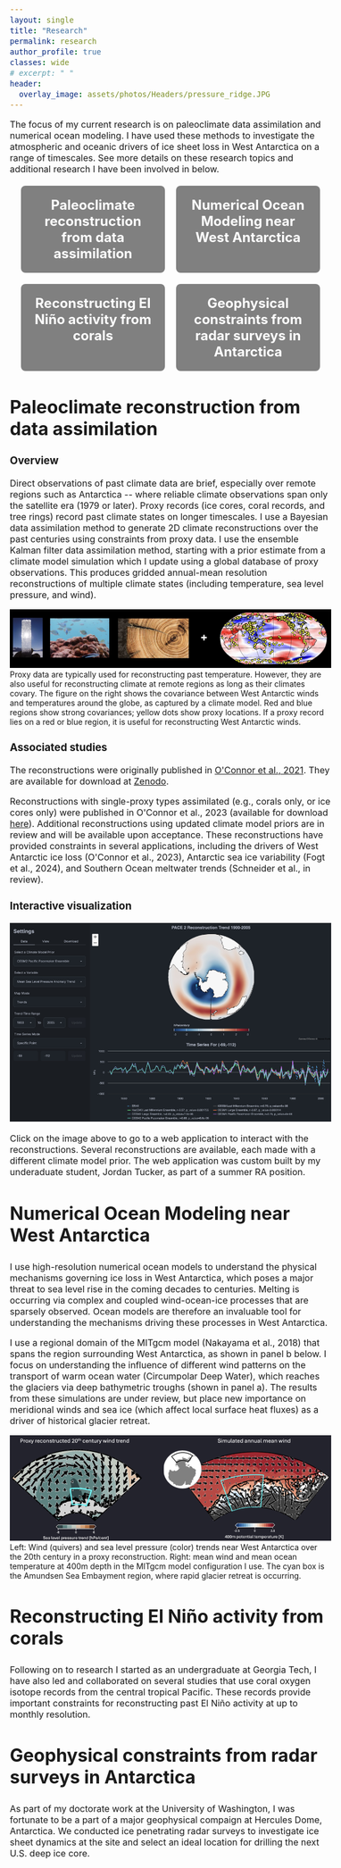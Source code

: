 ```yaml
---
layout: single
title: "Research"
permalink: research
author_profile: true
classes: wide
# excerpt: " "
header:
  overlay_image: assets/photos/Headers/pressure_ridge.JPG
---
```


<style>
  body {
    font-size: 16px;
  }
  h2 {
    font-size: 32px;  */
  }

  .button-grid {
    display: grid;
    grid-template-columns: repeat(2, 1fr); /* 2 columns */
    gap: 20px; /* Space between buttons */
    margin: 20px; /* Margin around the grid */
  }

  .button {
    background-color: gray; /* Bootstrap primary color */
    color: white; /* Text color */
    padding: 20px; /* Padding inside the button */
    text-align: center; /* Center text */
    font-size: 24px; /* Font size */
    font-weight: bold; /* Bold text */
    text-decoration: none; /* Remove underline from link */
    border-radius: 8px; /* Rounded corners */
    transition: background-color 0.3s; /* Smooth background color transition */
  }

  .button:visited {
    background-color: gray;
    color: white
  }

  .button:hover {
    background-color: #0056b3; /* Darker shade on hover */
  }

  .section {
    margin: 40px 0; /* Space between sections */
  }
</style>

<div>
    <p>
        The focus of my current research is on paleoclimate data assimilation and numerical ocean modeling. I have used these methods to investigate 
        the atmospheric and oceanic drivers of ice sheet loss in West Antarctica on a range of timescales. See more details on these research topics 
        and additional research I have been involved in below.
    </p>
</div>

<div class="button-grid">
  <a href="#paleoDA" class="button">Paleoclimate reconstruction from data assimilation</a>
  <a href="#oceanmodeling" class="button">Numerical Ocean Modeling near West Antarctica</a>
  <a href="#elnino" class="button">Reconstructing El Niño activity from corals</a>
  <a href="#geophysics" class="button">Geophysical constraints from radar surveys in Antarctica</a>
</div>

<div class="section" id="paleoDA">
  <h2>Paleoclimate reconstruction from data assimilation</h2>
  <h3>Overview</h3>
  <p>
    Direct observations of past climate data are brief, especially over remote regions such as Antarctica -- where reliable climate observations span only the satellite era 
    (1979 or later). Proxy records (​ice cores, coral records, and tree rings) record past climate states on longer timescales. I use a Bayesian data assimilation method to generate 2D climate reconstructions over the past centuries using constraints from proxy data. I use the ensemble Kalman filter data assimilation method, starting with a prior estimate 
    from a climate model simulation which I update using a global database of proxy observations. This produces gridded annual-mean resolution reconstructions of multiple climate states
    (including temperature, sea level pressure, and wind).
  </p>

  <p style="font-size: 14px !important;">
    <img src="/assets/photos/PaleoViz/pda_schematic.jpg" alt="Schematic of paleoclimate data assimilation">
    Proxy data are typically used for reconstructing past temperature. However, they are also useful for reconstructing climate at remote regions as long as their climates covary. 
    The figure on the right shows the covariance between West Antarctic winds and temperatures around the globe, as captured by a climate model. Red and blue regions show strong covariances; yellow dots show proxy locations. If a proxy record lies on a red or blue region, it is useful for reconstructing West Antarctic winds.
  </p>
  <h3>Associated studies</h3>
  <p>
    The reconstructions were originally published in <a href="https://agupubs.onlinelibrary.wiley.com/doi/10.1029/2021GL095999" target="blank">O'Connor et al., 2021</a>. They are available for download at <a href="https://zenodo.org/records/5507607#.Y6OOl-yIb0o" target="blank">Zenodo</a>. 
  </p>
  <p>
    Reconstructions with single-proxy types assimilated (e.g., corals only, or ice cores only) were published in O'Connor et al., 2023 (available for download <a href="https://zenodo.org/records/8007655" target="blank">here</a>). Additional reconstructions using updated climate model priors are in review and will be available upon acceptance. These reconstructions have provided constraints in several applications, including the drivers of West Antarctic ice loss (O'Connor et al., 2023), Antarctic sea ice variability (Fogt et al., 2024), and Southern Ocean meltwater trends (Schneider et al., in review). 
  </p>

  <h3>Interactive visualization</h3>
  <p>
    <a href="https://jortuck.github.io/PaleoclimateVisualizer/" target="blank">
    <img src="/assets/photos/PaleoViz/Web_app_preview_SLP.jpg" alt="Preview of paleoclimate visualizer web application">
    </a>
  </p>
  <p>
    Click on the image above to go to a web application to interact with the reconstructions. Several reconstructions are available, each made with a different climate model prior. 
    The web application was custom built by my underaduate student, Jordan Tucker, as part of a summer RA position. 
  </p>

</div>

<div class="section" id="oceanmodeling">
  <h2>Numerical Ocean Modeling near West Antarctica</h2>
  <p>
    I use high-resolution numerical ocean models to understand the physical mechanisms governing ice loss in West Antarctica, which poses a major threat to sea level rise in 
    the coming decades to centuries. Melting is occurring via complex and coupled wind-ocean-ice processes that are sparsely observed. Ocean models are therefore an invaluable tool for understanding the mechanisms driving these processes in West Antarctica. 
  </p>
  <p>
    I use a regional domain of the MITgcm model (Nakayama et al., 2018) that spans the region surrounding West Antarctica, as shown in panel b below. I focus on understanding the influence of different wind patterns on the transport of warm ocean water (Circumpolar Deep Water), which reaches the glaciers via deep bathymetric troughs (shown in panel a). The results from these simulations are under review, but place new importance on meridional winds and sea ice (which affect local surface heat fluxes) as a driver of historical glacier retreat. 
  </p>
  <p style="font-size: 14px !important;">
    <img src="/assets/photos/PaleoViz/maps_recon_model_winds.jpg">
    Left: Wind (quivers) and sea level pressure (color) trends near West Antarctica over the 20th century in a proxy reconstruction. Right: mean wind and mean ocean temperature
    at 400m depth in the MITgcm model configuration I use. The cyan box is the Amundsen Sea Embayment region, where rapid glacier retreat is occurring. 
  </p>
</div>

<div class="section" id="elnino">
  <h2>Reconstructing El Niño activity from corals</h2>
    <p>
        Following on to research I started as an undergraduate at Georgia Tech, I have also led and collaborated on several studies
        that use coral oxygen isotope records from the central tropical Pacific. These records provide important constraints for 
        reconstructing past El Niño activity at up to monthly resolution. 
    </p>
</div>

<div class="section" id="geophysics">
  <h2>Geophysical constraints from radar surveys in Antarctica</h2>
  <p>
        As part of my doctorate work at the University of Washington, I was fortunate to be a part of a major geophysical compaign
        at Hercules Dome, Antarctica. We conducted ice penetrating radar surveys to investigate ice sheet dynamics at the site
        and select an ideal location for drilling the next U.S. deep ice core. 
    </p>
</div>